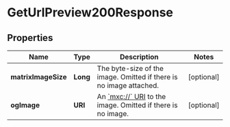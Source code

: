 

# GetUrlPreview200Response


## Properties

| Name | Type | Description | Notes |
|------------ | ------------- | ------------- | -------------|
|**matrixImageSize** | **Long** | The byte-size of the image. Omitted if there is no image attached. |  [optional] |
|**ogImage** | **URI** | An [&#x60;mxc://&#x60; URI](/client-server-api/#matrix-content-mxc-uris) to the image. Omitted if there is no image. |  [optional] |



